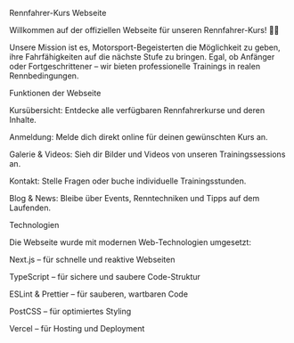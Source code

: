 Rennfahrer-Kurs Webseite

Willkommen auf der offiziellen Webseite für unseren Rennfahrer-Kurs! 🚗💨

Unsere Mission ist es, Motorsport-Begeisterten die Möglichkeit zu geben, ihre Fahrfähigkeiten auf die nächste Stufe zu bringen. Egal, ob Anfänger oder Fortgeschrittener – wir bieten professionelle Trainings in realen Rennbedingungen.

Funktionen der Webseite

Kursübersicht: Entdecke alle verfügbaren Rennfahrerkurse und deren Inhalte.

Anmeldung: Melde dich direkt online für deinen gewünschten Kurs an.

Galerie & Videos: Sieh dir Bilder und Videos von unseren Trainingssessions an.

Kontakt: Stelle Fragen oder buche individuelle Trainingsstunden.

Blog & News: Bleibe über Events, Renntechniken und Tipps auf dem Laufenden.

Technologien

Die Webseite wurde mit modernen Web-Technologien umgesetzt:

Next.js – für schnelle und reaktive Webseiten

TypeScript – für sichere und saubere Code-Struktur

ESLint & Prettier – für sauberen, wartbaren Code

PostCSS – für optimiertes Styling

Vercel – für Hosting und Deployment
